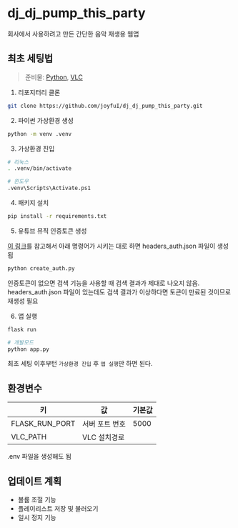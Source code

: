 # dj_dj_pump_this_party

회사에서 사용하려고 만든 간단한 음악 재생용 웹앱

## 최초 세팅법

> 준비물: [Python](https://www.python.org/), [VLC](https://www.videolan.org/)

1. 리포지터리 클론

```bash
git clone https://github.com/joyfuI/dj_dj_pump_this_party.git
```

2. 파이썬 가상환경 생성

```bash
python -m venv .venv
```

3. 가상환경 진입

```bash
# 리눅스
. .venv/bin/activate

# 윈도우
.venv\Scripts\Activate.ps1
```

4. 패키지 설치

```bash
pip install -r requirements.txt
```

5. 유튜브 뮤직 인증토큰 생성

[이 링크](https://ytmusicapi.readthedocs.io/en/latest/setup.html#copy-authentication-headers)를 참고해서 아래 명령어가 시키는 대로 하면 headers_auth.json 파일이 생성됨

```bash
python create_auth.py
```

인증토큰이 없으면 검색 기능을 사용할 때 검색 결과가 제대로 나오지 않음. headers_auth.json 파일이 있는데도 검색 결과가 이상하다면 토큰이 만료된 것이므로 재생성 필요

6. 앱 실행

```bash
flask run

# 개발모드
python app.py
```

최초 세팅 이후부턴 `가상환경 진입` 후 `앱 실행`만 하면 된다.

## 환경변수

| 키             | 값             | 기본값 |
| -------------- | -------------- | ------ |
| FLASK_RUN_PORT | 서버 포트 번호 | 5000   |
| VLC_PATH       | VLC 설치경로   |

.env 파일을 생성해도 됨

## 업데이트 계획

- 볼륨 조절 기능
- 플레이리스트 저장 및 불러오기
- 일시 정지 기능
